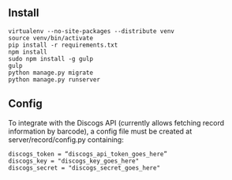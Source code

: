 ## Install
```
virtualenv --no-site-packages --distribute venv
source venv/bin/activate
pip install -r requirements.txt
npm install
sudo npm install -g gulp
gulp
python manage.py migrate
python manage.py runserver
```

## Config

To integrate with the Discogs API (currently allows fetching record information by barcode), a config file must be created at server/record/config.py containing:
```
discogs_token = “discogs_api_token_goes_here”
discogs_key = "discogs_key_goes_here"
discogs_secret = "discogs_secret_goes_here"
```
